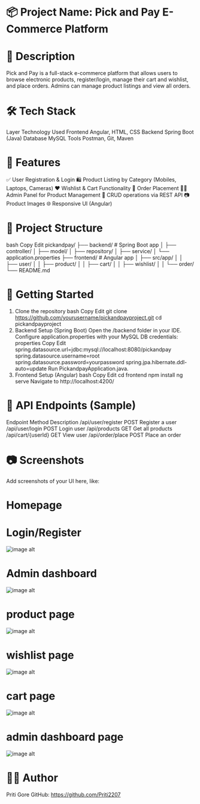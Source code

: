 # 📦 Project Name: Pick and Pay E-Commerce Platform
# 📝 Description
Pick and Pay is a full-stack e-commerce platform that allows users to browse electronic products, register/login, manage their cart and wishlist, and place orders. Admins can manage product listings and view all orders.

# 🛠️ Tech Stack
Layer	Technology Used
Frontend	Angular, HTML, CSS
Backend	Spring Boot (Java)
Database	MySQL
Tools	Postman, Git, Maven

# 🔐 Features
✅ User Registration & Login
🛍️ Product Listing by Category (Mobiles, Laptops, Cameras)
❤️ Wishlist & Cart Functionality
🧾 Order Placement
👨‍💻 Admin Panel for Product Management
🔄 CRUD operations via REST API
📷 Product Images
🌐 Responsive UI (Angular)

# 📁 Project Structure
bash
Copy
Edit
pickandpay/
├── backend/                # Spring Boot app
│   ├── controller/
│   ├── model/
│   ├── repository/
│   ├── service/
│   └── application.properties
├── frontend/               # Angular app
│   ├── src/app/
│   │   ├── user/
│   │   ├── product/
│   │   ├── cart/
│   │   ├── wishlist/
│   │   └── order/
└── README.md
# 🚀 Getting Started
1. Clone the repository
bash
Copy
Edit
git clone https://github.com/yourusername/pickandpayproject.git
cd pickandpayproject
2. Backend Setup (Spring Boot)
Open the /backend folder in your IDE.
Configure application.properties with your MySQL DB credentials:
properties
Copy
Edit
spring.datasource.url=jdbc:mysql://localhost:8080/pickandpay
spring.datasource.username=root
spring.datasource.password=yourpassword
spring.jpa.hibernate.ddl-auto=update
Run PickandpayApplication.java.
3. Frontend Setup (Angular)
bash
Copy
Edit
cd frontend
npm install
ng serve
Navigate to http://localhost:4200/


# 🎯 API Endpoints (Sample)
Endpoint	Method	Description
/api/user/register	POST	Register a user
/api/user/login	POST	Login user
/api/products	GET	Get all products
/api/cart/{userId}	GET	View user 
/api/order/place	POST	Place an order

# 📷 Screenshots
Add screenshots of your UI here, like:
# Homepage

# Login/Register
![image alt](https://github.com/Priti2207/pickandpay-project/blob/82fc7941b67c12bdd6ad7d5880403ecc449def05/Screenshot%202025-07-07%20203513.png)
# Admin dashboard
![image alt](https://github.com/Priti2207/pickandpay-project/blob/57c8e5013c8c2db65f791c7df8ea62d82da78102/Screenshot%202025-07-14%20151346.png)
# product page
![image alt](https://github.com/Priti2207/pickandpay-project/blob/64e5b0be92f936a30182dd3ce24fab356873ac22/Screenshot%202025-07-14%20151500.png)
# wishlist page
![image alt](https://github.com/Priti2207/pickandpay-project/blob/4be1b46f4288fdced8f0057c73ad4b77fdb2d440/Screenshot%202025-07-14%20151251.png)
# cart page
![image alt](https://github.com/Priti2207/pickandpay-project/blob/9b1ebcc4acfd4df8a13b4428e28ee8185ffdd478/Screenshot%202025-07-14%20151314.png)
# admin dashboard page
![image alt](https://github.com/Priti2207/pickandpay-project/blob/2653bc3c8873584d176b9c40b570c6f9f22e604a/Screenshot%202025-07-14%20151429.png)



# 🙋‍♀️ Author
Priti Gore
GitHub: https://github.com/Priti2207

